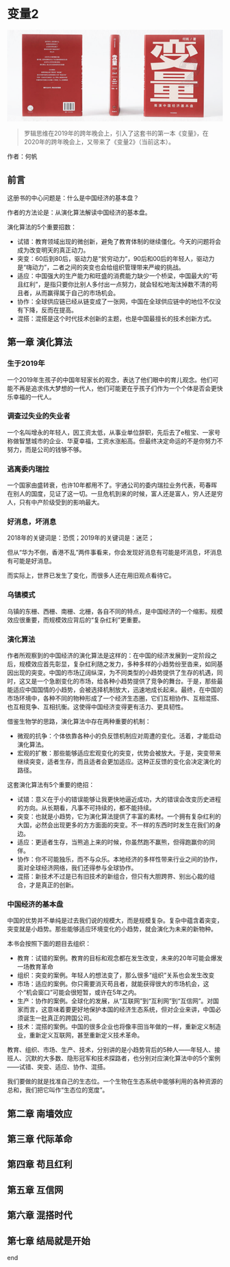 变量2
==========================

![变量2](contents/wx-cover-235-1.png)

> 罗辑思维在2019年的跨年晚会上，引入了这套书的第一本《变量》，在2020年的跨年晚会上，又带来了《变量2》（当前这本）。

作者：何帆

前言
--------------------------

这册书的中心问题是：什么是中国经济的基本盘？

作者的方法论是：从演化算法解读中国经济的基本盘。

演化算法的5个重要招数：

- 试错：教育领域出现的微创新，避免了教育体制的继续僵化。今天的问题将会成为改变明天的真正动力。
- 突变：60后到80后，驱动力是“贫穷动力”，90后和00后的年轻人，驱动力是“嗨动力”，二者之间的突变也会给组织管理带来严峻的挑战。
- 适应：中国强大的生产能力和旺盛的消费能力缺少一个桥梁，中国最大的“苟且红利”，是指只要你比别人多付出一点努力，就会轻松地淘汰掉数不清的苟且者，从而赢得属于自己的市场机会。
- 协作：全球供应链已经从链变成了一张网，中国在全球供应链中的地位不仅没有下降，反而在提高。
- 混搭：混搭是这个时代技术创新的主题，也是中国最擅长的技术创新方式。

第一章 演化算法
--------------------------

### 生于2019年

一个2019年生孩子的中国年轻家长的观念，表达了他们眼中的育儿观念。他们可能不再是追求伟大梦想的一代人，他们可能更在乎孩子们作为一个个体是否会更快乐幸福的一代人。

### 调查过失业的失业者

一个名叫增永的年轻人，因工资太低，从事业单位辞职，先后去了e租宝、一家号称做智慧城市的企业、华夏幸福，工资水涨船高。但最终决定命运的不是你努力不努力，而是公司的钱够不够。

### 逃离委内瑞拉

一个国家由盛转衰，也许10年都用不了。宇通公司的委内瑞拉业务代表，苟春晖在别人的国度，见证了这一切。一旦危机到来的时候，富人还是富人，穷人还是穷人，只有中产阶级受到的影响最大。

### 好消息，坏消息

2018年的关键词是：恐慌；2019年的关键词是：迷茫；

但从“华为不倒，香港不乱”两件事看来，你会发现好消息有可能是坏消息，坏消息有可能是好消息。

而实际上，世界已发生了变化，而很多人还在用旧观点看待它。

### 乌镇模式

乌镇的东栅、西栅、南栅、北栅，各自不同的特点，是中国经济的一个缩影。规模效应很重要，而规模效应背后的“复杂红利”更重要。

### 演化算法

作者所观察到的中国经济的演化算法是这样的：在中国的经济发展到一定阶段之后，规模效应首先彰显，复杂红利随之发力，多种多样的小趋势纷至沓来，如同基因出现的突变。中国的市场辽阔纵深，为不同类型的小趋势提供了生存的机遇，同时，这又是一个急剧变化的市场，给各种小趋势提供了竞争的舞台。于是，那些最能适应中国国情的小趋势，会被选择机制放大，迅速地成长起来。最终，在中国的市场环境中，各种不同的物种形成了一个经济生态圈，它们互相协作、互相混搭、也互相竞争、互相抗衡。这使得中国经济变得更有活力、更具韧性。

借鉴生物学的思路，演化算法中存在两种重要的机制：

- 微观的抗争：个体依靠各种小的负反馈机制应对周遭的变化。活着，才能启动演化算法。
- 宏观的扩散：那些能够适应宏观变化的突变，优势会被放大。于是，突变带来继续突变，适者生存，而且适者会更加适应。这种正反馈的变化会决定演化的路径。

这套演化算法有5个重要的绝招：

- 试错：意义在于小的错误能够让我更快地逼近成功，大的错误会改变历史进程的方向。从长期看，凡事不可持续的，都不能持续。
- 突变：也就是小趋势，它为演化算法提供了丰富的素材。一个拥有复杂红利的大国，必然会出现更多的方方面面的突变。不一样的东西时时发生在我们的身边。
- 适应：更适者生存，当熊追上来的时候，你虽然跑不赢熊，但得跑赢你的同伴。
- 协作：你不可能独乐，而不与众乐。本地经济的多样性带来行业之间的协作，面对全球经济网络，我们还得参与全球协作。
- 混搭：新技术不过是已有旧技术的新组合，但只有大胆跨界、别出心裁的组合，才是真正的创新。

### 中国经济的基本盘

中国的优势并不单纯是过去我们说的规模大，而是规模复杂。复杂中蕴含着突变，突变就是小趋势。那些能够适应环境变化的小趋势，就会演化为未来的新物种。

本书会按照下面的题目去组织：

- 教育：试错的案例。教育的目标和观念都在发生改变，未来的20年可能会爆发一场教育革命
- 组织：突变的案例。年轻人的想法变了，那么很多“组织”关系也会发生改变
- 市场：适应的案例。你只需要消灭苟且者，就能获得很大的市场机会，这个“机会窗口”可能会很短暂，或许在5年之内。
- 生产：协作的案例。全球化的发展，从“互联网”到“互利网”到“互信网”。对国家而言，这意味着要更好地保护本国的经济生态系统，但对企业来讲，中国必须诞生一批真正的跨国公司。
- 技术：混搭的案例。中国的很多企业也将像丰田当年做的一样，重新定义制造业，重新定义互联网，甚至重新定义技术革命。

教育、组织、市场、生产、技术，分别讲的是小趋势背后的5种人——年轻人、接班人、沉默的大多数、隐形冠军和技术探路者，也分别对应演化算法中的5个案例——试错、突变、适应、协作、混搭。

我们要做的就是找准自己的生态位。一个生物在生态系统中能够利用的各种资源的总和，我们把它叫作“生态位的宽度”。

第二章 南墙效应
--------------------------

第三章 代际革命
--------------------------

第四章 苟且红利
--------------------------

第五章 互信网
--------------------------

第六章 混搭时代
--------------------------

第七章 结局就是开始
--------------------------

end
